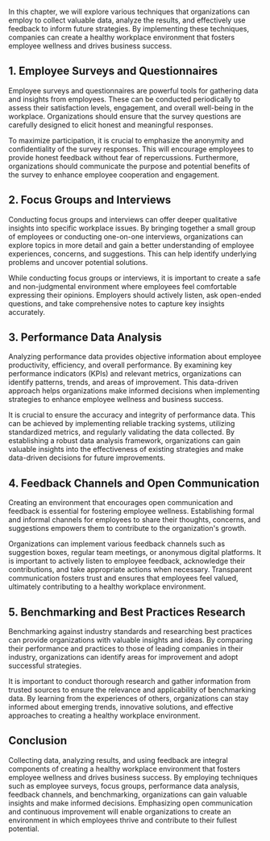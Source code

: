 
In this chapter, we will explore various techniques that organizations can employ to collect valuable data, analyze the results, and effectively use feedback to inform future strategies. By implementing these techniques, companies can create a healthy workplace environment that fosters employee wellness and drives business success.

## 1\. Employee Surveys and Questionnaires

Employee surveys and questionnaires are powerful tools for gathering data and insights from employees. These can be conducted periodically to assess their satisfaction levels, engagement, and overall well-being in the workplace. Organizations should ensure that the survey questions are carefully designed to elicit honest and meaningful responses.

To maximize participation, it is crucial to emphasize the anonymity and confidentiality of the survey responses. This will encourage employees to provide honest feedback without fear of repercussions. Furthermore, organizations should communicate the purpose and potential benefits of the survey to enhance employee cooperation and engagement.

## 2\. Focus Groups and Interviews

Conducting focus groups and interviews can offer deeper qualitative insights into specific workplace issues. By bringing together a small group of employees or conducting one-on-one interviews, organizations can explore topics in more detail and gain a better understanding of employee experiences, concerns, and suggestions. This can help identify underlying problems and uncover potential solutions.

While conducting focus groups or interviews, it is important to create a safe and non-judgmental environment where employees feel comfortable expressing their opinions. Employers should actively listen, ask open-ended questions, and take comprehensive notes to capture key insights accurately.

## 3\. Performance Data Analysis

Analyzing performance data provides objective information about employee productivity, efficiency, and overall performance. By examining key performance indicators (KPIs) and relevant metrics, organizations can identify patterns, trends, and areas of improvement. This data-driven approach helps organizations make informed decisions when implementing strategies to enhance employee wellness and business success.

It is crucial to ensure the accuracy and integrity of performance data. This can be achieved by implementing reliable tracking systems, utilizing standardized metrics, and regularly validating the data collected. By establishing a robust data analysis framework, organizations can gain valuable insights into the effectiveness of existing strategies and make data-driven decisions for future improvements.

## 4\. Feedback Channels and Open Communication

Creating an environment that encourages open communication and feedback is essential for fostering employee wellness. Establishing formal and informal channels for employees to share their thoughts, concerns, and suggestions empowers them to contribute to the organization's growth.

Organizations can implement various feedback channels such as suggestion boxes, regular team meetings, or anonymous digital platforms. It is important to actively listen to employee feedback, acknowledge their contributions, and take appropriate actions when necessary. Transparent communication fosters trust and ensures that employees feel valued, ultimately contributing to a healthy workplace environment.

## 5\. Benchmarking and Best Practices Research

Benchmarking against industry standards and researching best practices can provide organizations with valuable insights and ideas. By comparing their performance and practices to those of leading companies in their industry, organizations can identify areas for improvement and adopt successful strategies.

It is important to conduct thorough research and gather information from trusted sources to ensure the relevance and applicability of benchmarking data. By learning from the experiences of others, organizations can stay informed about emerging trends, innovative solutions, and effective approaches to creating a healthy workplace environment.

## Conclusion

Collecting data, analyzing results, and using feedback are integral components of creating a healthy workplace environment that fosters employee wellness and drives business success. By employing techniques such as employee surveys, focus groups, performance data analysis, feedback channels, and benchmarking, organizations can gain valuable insights and make informed decisions. Emphasizing open communication and continuous improvement will enable organizations to create an environment in which employees thrive and contribute to their fullest potential.
